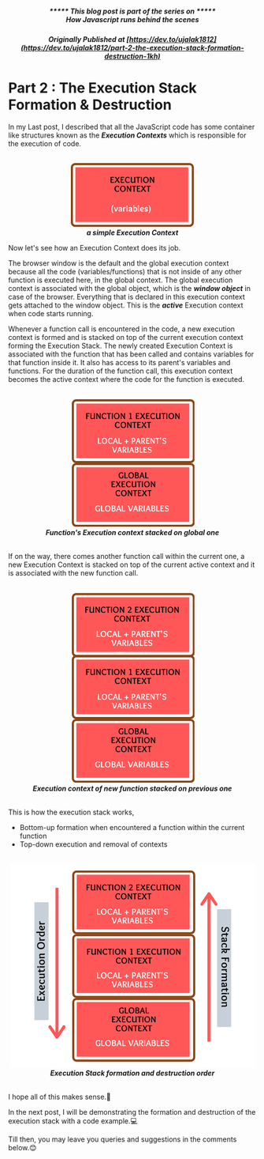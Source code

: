 ##### <p align="center"><em>***** This blog post is part of the series on *****<br><strong>How Javascript runs behind the scenes</strong></em></p>
##### <p align="center"><em>Originally Published at</em> [https://dev.to/ujalak1812](https://dev.to/ujalak1812/part-2-the-execution-stack-formation-destruction-1kh)

# Part 2 : The Execution Stack Formation & Destruction

In my Last post, I described that all the JavaScript code has some container like structures known as the ***Execution Contexts*** which is responsible for the execution of code.

<p align="center">
    <br>
    <img src="https://raw.githubusercontent.com/ujalak1812/Blogs/master/images/img1.png" alt="Execution Context" />
    <br>
    <strong><em>a simple Execution Context</em></strong>
    <br>
</p>

Now let's see how an Execution Context does its job.

The browser window is the default and the global execution context because all the code (variables/functions) that is not inside of any other function is executed here, in the global context. The global execution context is associated with the global object, which is the ***window object*** in case of the browser. Everything that is declared in this execution context gets attached to the window object. This is the ***active*** Execution context when code starts running.

Whenever a function call is encountered in the code, a new execution context is formed and is stacked on top of the current execution context forming the Execution Stack. The newly created Execution Context is associated with the function that has been called and contains variables for that function inside it. It also has access to its parent's variables and functions. For the duration of the function call, this execution context becomes the active context where the code for the function is executed. 

<p align="center">
    <br>
    <img src="https://raw.githubusercontent.com/ujalak1812/Blogs/master/images/img2.png" alt="2 Execution Context Stacked" />
    <br>
    <strong><em>Function's Execution context stacked on global one</em></strong>
    <br><br>
</p>

If on the way, there comes another function call within the current one, a new Execution Context is stacked on top of the current active context and it is associated with the new function call. 

<p align="center">
    <br>
    <img src="https://raw.githubusercontent.com/ujalak1812/Blogs/master/images/img3.png" alt="3 Execution Context Stacked" />
    <br>
    <strong><em>Execution context of new function stacked on previous one</em></strong>
    <br><br>
</p>

This is how the execution stack works, 
- Bottom-up formation when encountered a function within the current function
- Top-down execution and removal of contexts

<p align="center">
    <br>
    <img src="https://raw.githubusercontent.com/ujalak1812/Blogs/master/images/img4.png" alt= "Execution Stack" />
    <br>
    <strong><em>Execution Stack formation and destruction order</em></strong>
    <br><br>
</p>

I hope all of this makes sense.🙌

In the next post, I will be demonstrating the formation and destruction of the execution stack with a code example.💻

Till then, you may leave you queries and suggestions in the comments below.😊 
